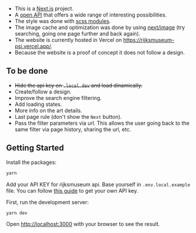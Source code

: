 - This is a [Next.js](https://nextjs.org/) project.
- A [open API](https://data.rijksmuseum.nl/object-metadata/api/) that offers a wide range of interesting possibilities.
- The style was done with [scss modules](https://yarnpkg.com/package/sass).
- The image cache and optimization was done by using [next/image](https://nextjs.org/docs/api-reference/next/image) (try searching, going one page further and back again).
- The website is currently hosted in Vercel on https://rijksmuseum-psi.vercel.app/.
- Because the website is a proof of concept it does not follow a design.

## To be done

- ~~Hide the api key on `.local.dev` and load dinamically.~~
- Create/follow a design.
- Improve the search engine filtering.
- Add loading states.
- More info on the art details.
- Last page rule (don't show the `Next` button).
- Pass the filter parameters via url. This allows the user going back to the same filter via page history, sharing the url, etc.

## Getting Started

Install the packages:

```bash
yarn
```

Add your API KEY for rijksmuseum api. Base yourself in `.env.local.example` file. You can follow [this guide](https://data.rijksmuseum.nl/object-metadata/api/#access-to-apis) to get your own API key.

First, run the development server:

```bash
yarn dev
```

Open [http://localhost:3000](http://localhost:3000) with your browser to see the result.
